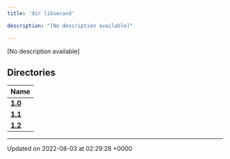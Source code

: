 ```yaml
---
title: 'dir libsecond'

description: "[No description available]"

---
```







[No description available]

## Directories

| Name           |
| -------------- |
| **[1.0](/documentation/code/colliderbit_development/files/dir_4e7d0a7221199b5e3988a802b6a5e37f/#dir-1.0)**  |
| **[1.1](/documentation/code/colliderbit_development/files/dir_d1f2a55f41e415ebe099cfae2057f907/#dir-1.1)**  |
| **[1.2](/documentation/code/colliderbit_development/files/dir_1185cf205eb7c76e1c0c729ff9fd7030/#dir-1.2)**  |






-------------------------------

Updated on 2022-08-03 at 02:29:28 +0000

